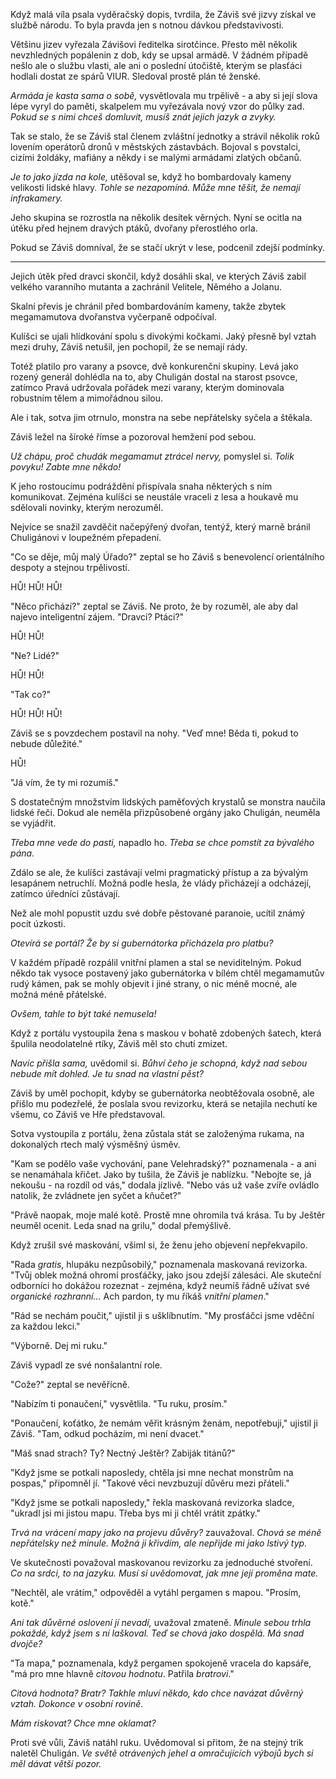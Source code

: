 
Když malá víla psala vyděračský dopis, tvrdila, že Záviš své jizvy získal ve službě národu. To byla pravda jen s notnou dávkou představivosti.

Většinu jizev vyřezala Závišovi ředitelka sirotčince. Přesto měl několik nevzhledných popálenin z dob, kdy se upsal armádě. V žádném případě nešlo ale o službu vlasti, ale ani o poslední útočiště, kterým se plasťáci hodlali dostat ze spárů VIUR. Sledoval prostě plán té ženské.

*Armáda je kasta sama o sobě,* vysvětlovala mu trpělivě - a aby si její slova lépe vyryl do paměti, skalpelem mu vyřezávala nový vzor do půlky zad. *Pokud se s nimi chceš domluvit, musíš znát jejich jazyk a zvyky.*

Tak se stalo, že se Záviš stal členem zvláštní jednotky a strávil několik roků lovením operátorů dronů v městských zástavbách. Bojoval s povstalci, cizími žoldáky, mafiány a někdy i se malými armádami zlatých občanů.

*Je to jako jízda na kole,* utěšoval se, když ho bombardovaly kameny velikosti lidské hlavy. *Tohle se nezapomíná. Může mne těšit, že nemají infrakamery.*

Jeho skupina se rozrostla na několik desítek věrných. Nyní se ocitla na útěku před hejnem dravých ptáků, dvořany přerostlého orla.

Pokud se Záviš domníval, že se stačí ukrýt v lese, podcenil zdejší podmínky.

***

Jejich útěk před dravci skončil, když dosáhli skal, ve kterých Záviš zabil velkého varanního mutanta a zachránil Velitele, Němého a Jolanu.

Skalní převis je chránil před bombardováním kameny, takže zbytek megamamutova dvořanstva vyčerpaně  odpočíval. 

Kulíšci se ujali hlídkování spolu s divokými kočkami. Jaký přesně byl vztah mezi druhy, Záviš netušil, jen pochopil, že se nemají rády.

Totéž platilo pro varany a psovce, dvě konkurenční skupiny. Levá jako rozený generál dohlédla na to, aby Chuligán dostal na starost psovce, zatímco Pravá udržovala pořádek mezi varany, kterým dominovala robustním tělem a mimořádnou silou.

Ale i tak, sotva jim otrnulo, monstra na sebe nepřátelsky syčela a štěkala.

Záviš ležel na šíroké římse a pozoroval hemžení pod sebou.

*Už chápu, proč chudák megamamut ztrácel nervy,* pomyslel si. *Tolik povyku! Zabte mne někdo!*

K jeho rostoucímu podráždění přispívala snaha některých s ním komunikovat. Zejména kulíšci se neustále vraceli z lesa a houkavě mu sdělovali novinky, kterým nerozuměl.

Nejvíce se snažil zavděčit načepýřený dvořan, tentýž, který marně bránil Chuligánovi v loupežném přepadení.

"Co se děje, můj malý Úřado?" zeptal se ho Záviš s benevolencí orientálního despoty a stejnou trpělivostí.

HŮ! HŮ! HŮ!

"Něco přichází?" zeptal se Záviš. Ne proto, že by rozuměl, ale aby dal najevo inteligentní zájem. "Dravci? Ptáci?"

HŮ! HŮ!

"Ne? Lidé?"

HŮ! HŮ!

"Tak co?"

HŮ! HŮ! HŮ!

Záviš se s povzdechem postavil na nohy. "Veď mne! Běda ti, pokud to nebude důležité."

HŮ!

"Já vím, že ty mi rozumíš."

S dostatečným množstvím lidských paměťových krystalů se monstra naučila lidské řeči. Dokud ale neměla přizpůsobené orgány jako Chuligán, neuměla se vyjádřit. 

*Třeba mne vede do pasti,* napadlo ho. *Třeba se chce pomstít za bývalého pána.*

Zdálo se ale, že kulíšci zastávají velmi pragmatický přístup a za bývalým lesapánem netruchlí. Možná podle hesla, že vlády přicházejí a odcházejí, zatímco úředníci zůstávají.

Než ale mohl popustit uzdu své dobře pěstované paranoie, ucítil známý pocit úzkosti.

*Otevírá se portál? Že by si gubernátorka přicházela pro platbu?*

V každém případě rozpálil vnitřní plamen a stal se neviditelným. Pokud někdo tak vysoce postavený jako gubernátorka v bílém chtěl megamamutův rudý kámen, pak se mohly objevit i jiné strany, o nic méně mocné, ale možná méně přátelské.

*Ovšem, tahle to být také nemusela!*

Když z portálu vystoupila žena s maskou v bohatě zdobených šatech, která špulila neodolatelné rtíky, Záviš měl sto chutí zmizet.

*Navíc přišla sama,* uvědomil si. *Bůhví čeho je schopná, když nad sebou nebude mít dohled. Je tu snad na vlastní pěst?*

Záviš by uměl pochopit, kdyby se gubernátorka neobtěžovala osobně, ale přišlo mu podezřelé, že poslala svou revizorku, která se netajila nechutí ke všemu, co Záviš ve Hře představoval.

Sotva vystoupila z portálu, žena zůstala stát se založenýma rukama, na dokonalých rtech malý výsměšný úsměv.

"Kam se podělo vaše vychování, pane Velehradský?" poznamenala - a ani se nenamáhala křičet. Jako by tušila, že Záviš je nablízku. "Nebojte se, já nekoušu - na rozdíl od vás," dodala jízlivě. "Nebo vás už vaše zvíře ovládlo natolik, že zvládnete jen syčet a kňučet?"

"Právě naopak, moje malé kotě. Prostě mne ohromila tvá krása. Tu by Ještěr neuměl ocenit. Leda snad na grilu," dodal přemýšlivě.

Když zrušil své maskování, všiml si, že ženu jeho objevení nepřekvapilo. 

"Rada *gratis*, hlupáku nezpůsobilý," poznamenala maskovaná revizorka. "Tvůj oblek možná ohromí prosťáčky, jako jsou zdejší zálesáci. Ale skuteční odborníci ho dokážou rozeznat - zejména, když neumíš řádně užívat své *organické rozhranní...* Ach pardon, ty mu říkáš *vnitřní plamen*."

"Rád se nechám poučit," ujistil ji s ušklíbnutím. "My prosťáčci jsme vděční za každou lekci."

"Výborně. Dej mi ruku."

Záviš vypadl ze své nonšalantní role.

"Cože?" zeptal se nevěřícně.

"Nabízím ti ponaučení," vysvětlila. "Tu ruku, prosím."

"Ponaučení, koťátko, že nemám věřit krásným ženám, nepotřebuji," ujistil ji Záviš. "Tam, odkud pocházím, mi není dvacet."

"Máš snad strach? Ty? Nectný Ještěr? Zabiják titánů?"

"Když jsme se potkali naposledy, chtěla jsi mne nechat monstrům na pospas," připomněl jí. "Takové věci nevzbuzují důvěru mezi přáteli."

"Když jsme se potkali naposledy," řekla maskovaná revizorka sladce, "ukradl jsi mi jistou mapu. Třeba bys mi ji chtěl vrátit zpátky."

*Trvá na vrácení mapy jako na projevu důvěry?* zauvažoval. *Chová se méně nepřátelsky než minule. Možná ji křivdím, ale nepřijde mi jako lstivý typ.*

Ve skutečnosti považoval maskovanou revizorku za jednoduché stvoření. *Co na srdci, to na jazyku. Musí si uvědomovat, jak mne její proměna mate.* 

"Nechtěl, ale vrátím," odpověděl a vytáhl pergamen s mapou. "Prosím, kotě."

*Ani tak důvěrné oslovení jí nevadí,* uvažoval zmateně. *Minule sebou trhla pokaždé, když jsem s ní laškoval. Teď se chová jako dospělá. Má snad dvojče?*

"Ta mapa," poznamenala, když pergamen spokojeně vracela do kapsáře, "má pro mne hlavně *citovou hodnotu*. Patřila *bratrovi*."

*Citová hodnota? Bratr? Takhle mluví někdo, kdo chce navázat důvěrný vztah. Dokonce v osobní rovině.*

*Mám riskovat? Chce mne oklamat?*

Proti své vůli, Záviš natáhl ruku. Uvědomoval si přitom, že na stejný trik naletěl Chuligán. *Ve světě otrávených jehel a omračujících výbojů bych si měl dávat větší pozor.* 



